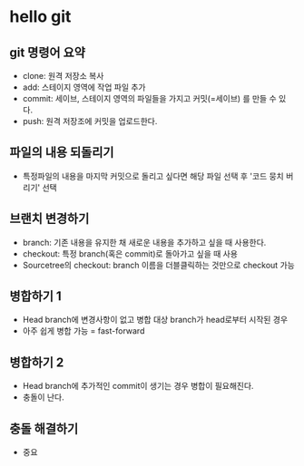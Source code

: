 # hello git

## git 명령어 요약

- clone: 원격 저장소 복사
- add: 스테이지 영역에 작업 파일 추가
- commit: 세이브, 스테이지 영역의 파일들을 가지고 커밋(=세이브) 를 만들 수 있다.
- push: 원격 저장조에 커밋을 업로드한다.

## 파일의 내용 되돌리기

- 특정파일의 내용을 마지막 커밋으로 돌리고 싶다면 해당 파일 선택 후 '코드 뭉치 버리기' 선택
## 브랜치 변경하기

- branch: 기존 내용을 유지한 채 새로운 내용을 추가하고 싶을 때 사용한다.
- checkout: 특정 branch(혹은 commit)로 돌아가고 싶을 때 사용
- Sourcetree의 checkout: branch 이름을 더블클릭하는 것만으로 checkout 가능

## 병합하기 1

- Head branch에 변경사항이 없고 병합 대상 branch가 head로부터 시작된 경우
- 아주 쉽게 병합 가능 = fast-forward

## 병합하기 2

- Head branch에 추가적인 commit이 생기는 경우 병합이 필요해진다.
- 충돌이 난다.

## 충돌 해결하기

- 중요
